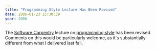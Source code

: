 ```yaml
---
title: "Programming Style Lecture Has Been Revised"
date: 2006-01-23 15:30:39
year: 2006
---
```

The <a href="http://www.third-bit.com/swc">Software Carpentry</a> lecture on <a href="http://www.third-bit.com/swc2/lec/style.html">programming style</a> has been revised.  Comments on this would be particularly welcome, as it's substantially different from what I delivered last fall.
